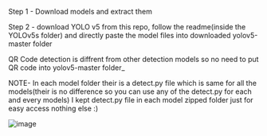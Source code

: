 Step 1 -  Download models and extract them

Step 2 - download YOLO v5 from this repo, follow the readme(inside the YOLOv5s folder) and directly paste the model files into downloaded yolov5-master folder

QR Code detection is diffrent from other detection models so no need to put QR code into yolov5-master folder_

NOTE- In each model folder their is a detect.py file which is same for all the models(their is no difference so you can use any of the detect.py for each and every models) 
I kept detect.py file in each model zipped folder just for easy access nothing else :)


![image](https://user-images.githubusercontent.com/60467333/127677818-e6afa521-3d55-4c78-a75d-f6af222e9db3.png)
